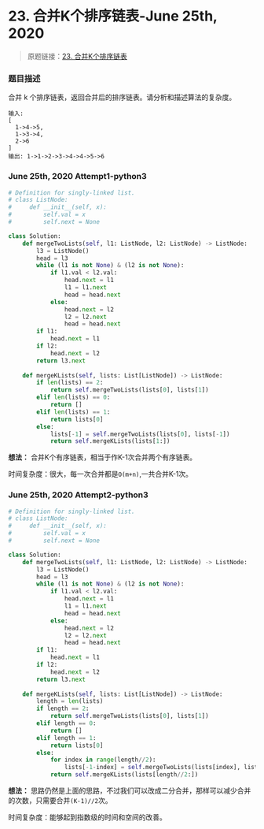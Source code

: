 # 23. 合并K个排序链表-June 25th, 2020  

> 原题链接：[23. 合并K个排序链表](https://leetcode-cn.com/problems/merge-k-sorted-lists/)

### 题目描述

合并 k 个排序链表，返回合并后的排序链表。请分析和描述算法的复杂度。

```
输入:
[
  1->4->5,
  1->3->4,
  2->6
]
输出: 1->1->2->3->4->4->5->6
```

### June 25th, 2020 Attempt1-python3



```python
# Definition for singly-linked list.
# class ListNode:
#     def __init__(self, x):
#         self.val = x
#         self.next = None

class Solution:
    def mergeTwoLists(self, l1: ListNode, l2: ListNode) -> ListNode:
        l3 = ListNode()
        head = l3
        while (l1 is not None) & (l2 is not None):
            if l1.val < l2.val:
                head.next = l1
                l1 = l1.next
                head = head.next
            else:
                head.next = l2
                l2 = l2.next
                head = head.next
        if l1:
            head.next = l1
        if l2:
            head.next = l2
        return l3.next
    
    def mergeKLists(self, lists: List[ListNode]) -> ListNode:
        if len(lists) == 2:
            return self.mergeTwoLists(lists[0], lists[1])
        elif len(lists) == 0:
            return []
        elif len(lists) == 1:
            return lists[0]
        else:
            lists[-1] = self.mergeTwoLists(lists[0], lists[-1])
            return self.mergeKLists(lists[1:])
```
**想法：** 合并K个有序链表，相当于作K-1次合并两个有序链表。

时间复杂度：很大，每一次合并都是`O(m+n)`,一共合并K-1次。

### June 25th, 2020 Attempt2-python3

```python
# Definition for singly-linked list.
# class ListNode:
#     def __init__(self, x):
#         self.val = x
#         self.next = None

class Solution:
    def mergeTwoLists(self, l1: ListNode, l2: ListNode) -> ListNode:
        l3 = ListNode()
        head = l3
        while (l1 is not None) & (l2 is not None):
            if l1.val < l2.val:
                head.next = l1
                l1 = l1.next
                head = head.next
            else:
                head.next = l2
                l2 = l2.next
                head = head.next
        if l1:
            head.next = l1
        if l2:
            head.next = l2
        return l3.next
    
    def mergeKLists(self, lists: List[ListNode]) -> ListNode:
        length = len(lists)
        if length == 2:
            return self.mergeTwoLists(lists[0], lists[1])
        elif length == 0:
            return []
        elif length == 1:
            return lists[0]
        else:
            for index in range(length//2):
                lists[-1-index] = self.mergeTwoLists(lists[index], lists[-1-index])
            return self.mergeKLists(lists[length//2:])
```

**想法：** 思路仍然是上面的思路，不过我们可以改成二分合并，那样可以减少合并的次数，只需要合并`(K-1)//2`次。

时间复杂度：能够起到指数级的时间和空间的改善。
